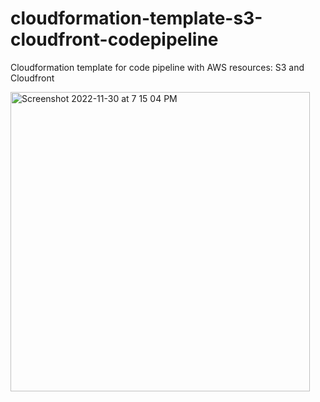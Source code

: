 # cloudformation-template-s3-cloudfront-codepipeline
Cloudformation template for code pipeline with AWS resources: S3 and Cloudfront

<img width="479" alt="Screenshot 2022-11-30 at 7 15 04 PM" src="https://user-images.githubusercontent.com/10393248/204957603-0073f95d-db53-4b0f-82cb-e55581c07144.png">

